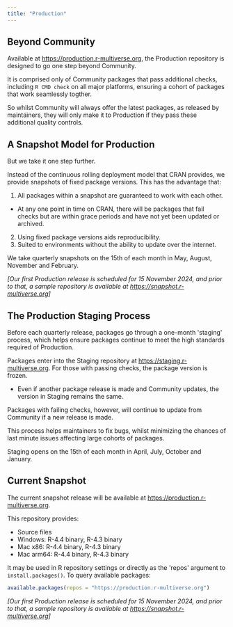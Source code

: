 ```yaml
---
title: "Production"
---
```


## Beyond Community

Available at <https://production.r-multiverse.org>, the Production repository is designed to go one step beyond Community.

It is comprised only of Community packages that pass additional checks, including `R CMD check` on all major platforms, ensuring a cohort of packages that work seamlessly togther.

So whilst Community will always offer the latest packages, as released by maintainers, they will only make it to Production if they pass these additional quality controls.

## A Snapshot Model for Production

But we take it one step further.

Instead of the continuous rolling deployment model that CRAN provides, we provide snapshots of fixed package versions.
This has the advantage that:

1. All packages within a snapshot are guaranteed to work with each other.
 + At any one point in time on CRAN, there will be packages that fail checks but are within grace periods and have not yet been updated or archived.
2. Using fixed package versions aids reproducibility.
3. Suited to environments without the ability to update over the internet.

We take quarterly snapshots on the 15th of each month in May, August, November and February.

*[Our first Production release is scheduled for 15 November 2024, and prior to that, a sample repository is available at <https://snapshot.r-multiverse.org>]*

## The Production Staging Process

Before each quarterly release, packages go through a one-month 'staging' process, which helps ensure packages continue to meet the high standards required of Production.

Packages enter into the Staging repository at <https://staging.r-multiverse.org>.
For those with passing checks, the package version is frozen.

- Even if another package release is made and Community updates, the version in Staging remains the same.

Packages with failing checks, however, will continue to update from Community if a new release is made.

This process helps maintainers to fix bugs, whilst minimizing the chances of last minute issues affecting large cohorts of packages.

Staging opens on the 15th of each month in April, July, October and January.

## Current Snapshot

The current snapshot release will be available at <https://production.r-multiverse.org>.

This repository provides:

- Source files
- Windows: R-4.4 binary, R-4.3 binary
- Mac x86: R-4.4 binary, R-4.3 binary
- Mac arm64: R-4.4 binary, R-4.3 binary

It may be used in R repository settings or directly as the 'repos' argument to `install.packages()`.
To query available packages:

```r
available.packages(repos = "https://production.r-multiverse.org")
```
*[Our first Production release is scheduled for 15 November 2024, and prior to that, a sample repository is available at <https://snapshot.r-multiverse.org>]*
